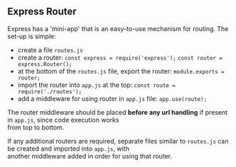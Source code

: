 ## Express Router

Express has a 'mini-app' that is an easy-to-use mechanism for routing. The set-up is simple:  
* create a file `routes.js`
* create a router: `const express = require('express');` `const router = express.Router();`
* at the bottom of the `routes.js` file, export the router: `module.exports = router;`
* import the router into `app.js` at the top: `const route = require('./routes');`
* add a middleware for using router in `app.js` file: `app.use(route);`

The router middleware should be placed **before any url handling** if present in `app.js`, since code execution works  
from top to bottom.

If any additional routers are required, separate files similar to `routes.js` can be created and imported into `app.js`, with  
another middleware added in order for using that router.